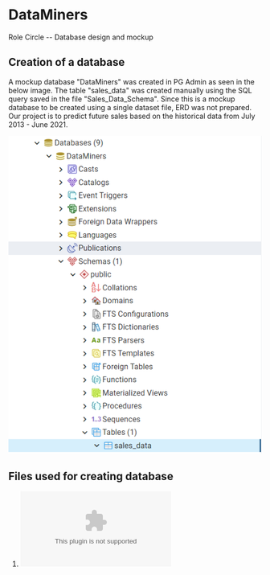 # DataMiners

Role Circle -- Database design and mockup

## Creation of a database

A mockup database "DataMiners" was created in PG Admin as seen in the below image. The table "sales_data" was created manually using the SQL query saved in the file "Sales_Data_Schema". Since this is a mockup database to be created using a single dataset file, ERD was not prepared. Our project is to predict future sales based on the historical data from July 2013 - June 2021.

![Image](https://github.com/shayanafzal/DataMiners/blob/yashodhan/DataMiners_DB.png)

## Files used for creating database

1) ![Sales_Data - Only the columns we need](https://github.com/shayanafzal/DataMiners/blob/yashodhan/Sales_Data%20-%20Only%20the%20columns%20we%20need.csv)

